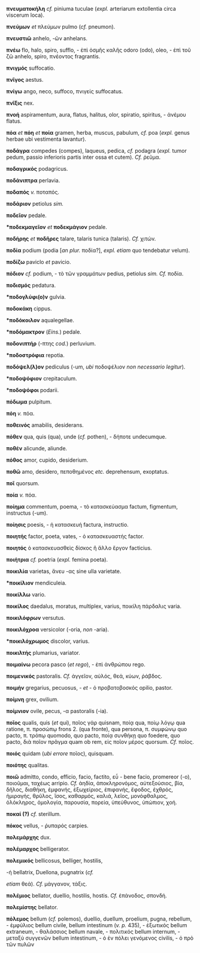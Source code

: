 **πνευματοκήλη** *cf.* piniuma tuculae (*expl.* arteriarum extollentia
circa viscerum loca).

**πνεύμων** *et* πλεύμων pulmo (*cf.* pneumon).

**πνευστιῶ** anhelo, -ῶν anhelans.

**πνέω** flo, halo, spiro, sufflo, - ἐπὶ ὀσμῆς καλῆς odoro (odo),
oleo, - ἐπὶ τοῦ ζῶ anhelo, spiro, πνέοντος fragrantis.

**πνιγμός** suffocatio.

**πνῖγος** aestus.

**πνίγω** ango, neco, suffoco, πνιγείς suffocatus.

**πνῖξις** nex.

**πνοή** aspiramentum, aura, flatus, halitus, olor, spiratio,
spiritus, - ἀνέμου flatus.

**πόα** *et* **πόη** *et* **ποία** gramen, herba, muscus, pabulum, *cf.*
poa (*expl.* genus herbae ubi vestimenta lavantur).

**ποδάγρα** compedes (compes), laqueus, pedica, *cf.* podagra (*expl.*
tumor pedum, passio inferioris partis inter ossa et cutem). *Cf.* ῥεῦμα.

**ποδαγρικός** podagricus.

**ποδάνιπτρα** perlavia.

**ποδαπός** *v.* ποταπός.

**ποδάριον** petiolus *sim.*

**ποδεῖον** pedale.

**\*ποδεκμαγεῖον** *et* **ποδεκμάγιον** pedale.

**ποδήρης** *et* **ποδῆρες** talare, talaris tunica (talaris). *Cf.*
χιτών.

**ποδία** podium (podia [*an plur.* ποδία?], *expl. etiam* quo
tendebatur velum).

**ποδίζω** paviclo *et* pavicio.

**πόδιον** *cf.* podium, - τὸ τῶν γραμμάτων pedius, petiolus *sim. Cf.*
ποδία.

**ποδισμός** pedatura.

**\*ποδογλύφι(ο)ν** gulvia.

**ποδοκάκη** cippus.

**\*ποδόκοιλον** aqualegellae.

**\*ποδόμακτρον** (*Eins.*) pedale.

**ποδονιπτήρ** (-πτης *cod.*) perluvium.

**\*ποδοστρόφια** repotia.

**ποδόψελ(λ)ον** pediculus (-um, *ubi* ποδοψέλιον *non necessario
legitur*).

**\*ποδοψόφιον** crepitaculum.

**\*ποδοψόφοι** podarii.

**πόδωμα** pulpitum.

**πόη** *v.* πόα.

**ποθεινός** amabilis, desiderans.

**πόθεν** qua, quis (qua), unde (*cf.* pothen), - δήποτε undecumque.

**ποθέν** alicunde, aliunde.

**πόθος** amor, cupido, desiderium.

**ποθῶ** amo, desidero, πεποθημένος *etc.* deprehensum, exoptatus.

**ποῖ** quorsum.

**ποία** *v.* πόα.

**ποίημα** commentum, poema, - τὸ κατασκεύασμα factum, figmentum,
instructus (-um).

**ποίησις** poesis, - ἡ κατασκευή factura, instructio.

**ποιητής** factor, poeta, vates, - ὁ κατασκευαστής factor.

**ποιητός** ὁ κατασκευασθεὶς δίσκος ἢ ἄλλο ἔργον facticius.

**ποιήτρια** *cf.* poetria (*expl.* femina poeta).

**ποικιλία** varietas, ἄνευ -ας sine ulla varietate.

**\*ποικίλιον** mendiculeia.

**ποικίλλω** vario.

**ποικίλος** daedalus, moratus, multiplex, varius, ποικίλη πάρδαλις
varia.

**ποικιλόφρων** versutus.

**ποικιλόχροα** versicolor (-oria, *non* -aria).

**\*ποικιλόχρωμος** discolor, varius.

**ποικιλτής** plumarius, variator.

**ποιμαίνω** pecora pasco (*et rego*), - ἐπὶ ἀνθρώπου rego.

**ποιμενικός** pastoralis. *Cf.* ἀγγεῖον, αὐλός, θεά, κύων, ῥάβδος.

**ποιμήν** gregarius, pecuosus, - *et* - ὁ προβατοβοσκός opilio, pastor.

**ποίμνη** grex, ovilium.

**ποίμνιον** ovile, pecus, -α pastoralis (-ia).

**ποῖος** qualis, quis (*et* qui), ποῖος γάρ quisnam, ποίᾳ qua, ποίῳ
λόγῳ qua ratione, π. προσώπῳ frons 2. (qua fronte), qua persona, π.
συμφώνῳ quo pacto, π. τρόπῳ quomodo, quo pacto, ποίᾳ συνθήκῃ quo
foedere, quo pacto, διὰ ποῖον πρᾶγμα quam ob rem, εἰς ποῖον μέρος
quorsum. *Cf.* ποῖος.

**ποιός** quidam (*ubi errore* ποῖος), quisquam.

**ποιότης** qualitas.

**ποιῶ** admitto, condo, efficio, facio, factito, εὖ - bene facio,
promereor (-o), ποιοῦμαι, ταχέως arripio. *Cf.* ἀηδία, ἀποκληρονόμος,
αὐτεξούσιος, βία, δῆλος, διαθήκη, ἐμφανής, ἑξωχείριος, ἐπιφανής, ἔφοδος,
ἐχθρός, ἡμιραγής, θρῦλος, ἴσος, καθαρμός, καλιά, λεῖος, μονόφθαλμος,
ὁλόκληρος, ὁμολογία, παρουσία, πορεία, ὑπεύθυνος, ὑπώπιον, χοή.

**ποκαί (?)** *cf.* sterillum.

**πόκος** vellus, - ῥυπαρός carpies.

**πολεμάρχης** dux.

**πολέμαρχος** belligerator.

**πολεμικός** bellicosus, belliger, hostilis,

-ή bellatrix, Duellona, pugnatrix (*cf.*

*etiam* θεά). *Cf.* μάγγανον, τάξις.

**πολέμιος** bellator, duellio, hostilis, hostis. *Cf.* ἐπάνοδος,
σπονδή.

**πολεμίστης** bellator.

**πόλεμος** bellum (*cf.* polemos), duellio, duellum, proelium, pugna,
rebellum, - ἐμφύλιος bellum civile, bellum intestinum (*v. p.* 435), -
ἐξωτικός bellum extraneum, - θαλάσσιος bellum navale, - πολιτικός bellum
internum, - μεταξὺ συγγενῶν bellum intestinum, - ὁ ἐν πόλει γενόμενος
civilis, - ὁ πρὸ τῶν πυλῶν
